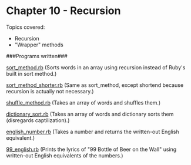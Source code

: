 Chapter 10 - Recursion
===================

Topics covered:
* Recursion
* "Wrapper" methods


###Programs written###

[sort_method.rb](https://github.com/mebezac/ltp/blob/master/Chapter%2010/sort_method.rb) (Sorts words in an array using recursion instead of Ruby's built in sort method.)

[sort_method_shorter.rb](https://github.com/mebezac/ltp/blob/master/Chapter%2010/sort_method_shorter.rb) (Same as sort_method, except shortend because recursion is actually not necessary.)

[shuffle_method.rb](https://github.com/mebezac/ltp/blob/master/Chapter%2010/shuffle_method.rb) (Takes an array of words and shuffles them.)

[dictionary_sort.rb](https://github.com/mebezac/ltp/blob/master/Chapter%2010/dictionary_sort.rb) (Takes an array of words and dictionary sorts them (disregards captilization).)

[english_number.rb](https://github.com/mebezac/ltp/blob/master/Chapter%2010/english_number.rb) (Takes a number and returns the written-out English equivalent.)

[99_english.rb](https://github.com/mebezac/ltp/blob/master/Chapter%2010/99_english.rb) (Prints the lyrics of "99 Bottle of Beer on the Wall" using written-out English equivalents of the numbers.)
